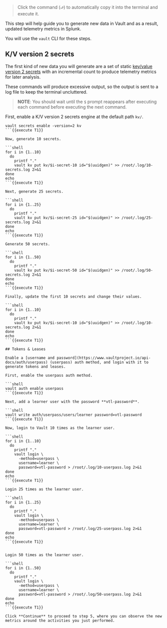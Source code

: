 > Click the command (`⮐`) to automatically copy it into the terminal and execute it.

This step will help guide you to generate new data in Vault and as a result, updated telemetry metrics in Splunk.

You will use the `vault` CLI for these steps.

## K/V version 2 secrets

The first kind of new data you will generate are a set of static [key/value version 2 secrets](https://www.vaultproject.io/api-docs/secret/kv/kv-v2) with an incremental count to produce telemetry metrics for later analysis.

These commands will produce excessive output, so the output is sent to a log file to keep the terminal uncluttered.

> **NOTE**: You should wait until the `$` prompt reappears after executing each command before executing the next command.

First, enable a K/V version 2 secrets engine at the default path `kv/`.

```shell
vault secrets enable -version=2 kv
```{{execute T1}}

Now, generate 10 secrets.

```shell
for i in {1..10}
  do
    printf "."
    vault kv put kv/$i-secret-10 id="$(uuidgen)" >> /root/.log/10-secrets.log 2>&1
done
echo
```{{execute T1}}

Next, generate 25 secrets.

```shell
for i in {1..25}
  do
    printf "."
    vault kv put kv/$i-secret-25 id="$(uuidgen)" >> /root/.log/25-secrets.log 2>&1
done
echo
```{{execute T1}}

Generate 50 secrets.

```shell
for i in {1..50}
  do
    printf "."
    vault kv put kv/$i-secret-50 id="$(uuidgen)" >> /root/.log/50-secrets.log 2>&1
done
echo
```{{execute T1}}

Finally, update the first 10 secrets and change their values.

```shell
for i in {1..10}
  do
    printf "."
    vault kv put kv/$i-secret-10 id="$(uuidgen)" >> /root/.log/10-secrets.log 2>&1
done
echo
```{{execute T1}}

## Tokens & Leases

Enable a [username and password](https://www.vaultproject.io/api-docs/auth/userpass) (userpass) auth method, and login with it to generate tokens and leases.

First, enable the userpass auth method.

```shell
vault auth enable userpass
```{{execute T1}}

Next, add a learner user with the password **vtl-password**.

```shell
vault write auth/userpass/users/learner password=vtl-password
```{{execute T1}}

Now, login to Vault 10 times as the learner user.

```shell
for i in {1..10}
  do
    printf "."
    vault login \
      -method=userpass \
      username=learner \
      password=vtl-password > /root/.log/10-userpass.log 2>&1
done
echo
```{{execute T1}}

Login 25 times as the learner user.

```shell
for i in {1..25}
  do
    printf "."
    vault login \
      -method=userpass \
      username=learner \
      password=vtl-password > /root/.log/25-userpass.log 2>&1
done
echo
```{{execute T1}}


Login 50 times as the learner user.

```shell
for i in {1..50}
  do
    printf "."
    vault login \
      -method=userpass \
      username=learner \
      password=vtl-password > /root/.log/50-userpass.log 2>&1
done
echo
```{{execute T1}}

Click **Continue** to proceed to step 5, where you can observe the new metrics around the activities you just performed.
